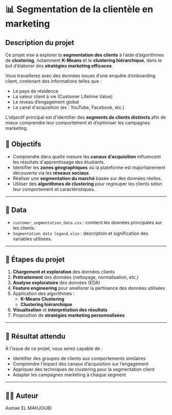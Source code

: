
# 📊 Segmentation de la clientèle en marketing 

##  Description du projet

Ce projet vise à explorer la **segmentation des clients** à l’aide d’algorithmes de **clustering**, notamment **K-Means** et le **clustering hiérarchique**, dans le but d’élaborer des **stratégies marketing efficaces**.

Vous travaillerez avec des données issues d’une enquête d’onboarding client, contenant des informations telles que :
- Le pays de résidence
- La valeur client à vie (Customer Lifetime Value)
- Le niveau d’engagement global
- Le canal d'acquisition (ex : YouTube, Facebook, etc.)

L'objectif principal est d'identifier des **segments de clients distincts** afin de mieux comprendre leur comportement et d’optimiser les campagnes marketing.


## 🎯 Objectifs

- Comprendre dans quelle mesure les **canaux d’acquisition** influencent les résultats d'apprentissage des étudiants.
- Identifier les **zones géographiques** où la plateforme est majoritairement découverte via les **réseaux sociaux**.
- Réaliser une **segmentation du marché** basée sur des données réelles.
- Utiliser des **algorithmes de clustering** pour regrouper les clients selon leur comportement et caractéristiques.

---

## 📁 Data

- `customer_segmentation_data.csv` : contient les données principales sur les clients.
- `Segmentation data legend.xlsx` : description et signification des variables utilisées.

---

## 🧪 Étapes du projet

1. **Chargement et exploration** des données clients
2. **Prétraitement** des données (nettoyage, normalisation, etc.)
3. **Analyse exploratoire** des données (EDA)
4. **Feature engineering** pour améliorer la pertinence des données utilisées
5. Application des algorithmes :
   - **K-Means Clustering**
   - **Clustering hiérarchique**
6. **Visualisation** et **interprétation des résultats**
7. Proposition de **stratégies marketing personnalisées**

---

## 📌 Résultat attendu

À l'issue de ce projet, vous serez capable de :
- Identifier des groupes de clients aux comportements similaires
- Comprendre l’impact des canaux d’acquisition sur l’engagement
- Appliquer des techniques de clustering pour la segmentation client
- Adapter les campagnes marketing à chaque segment

---

## 👨‍💻 Auteur

Asmae EL MAHJOUBI

